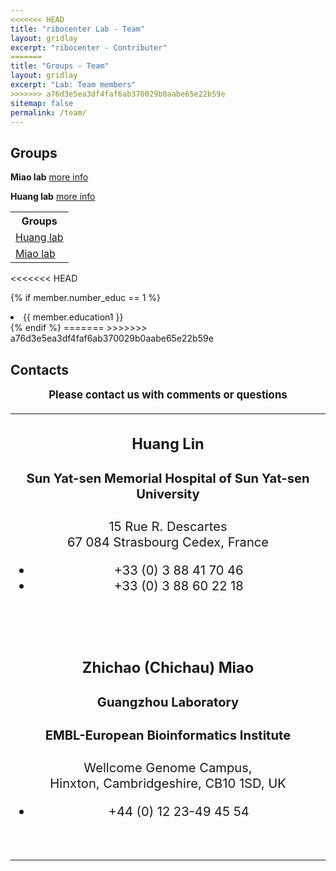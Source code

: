 ```yaml
---
<<<<<<< HEAD
title: "ribocenter Lab - Team"
layout: gridlay
excerpt: "ribocenter - Contributer"
=======
title: "Groups - Team"
layout: gridlay
excerpt: "Lab: Team members"
>>>>>>> a76d3e5ea3df4faf6ab370029b0aabe65e22b59e
sitemap: false
permalink: /team/
---
```


## Groups

**Miao lab** [more info](http://www.rnacentre.org/)

**Huang lab** [more info](http://www.rnacentre.org/)


<html lang="en">
  <head>
    <meta charset="utf-8">
  </head>
    <tbody>
        <table id="table_id" class="table table-striped table-bordered" cellspacing="0" width="100%">
        <tr>
        <th>Groups</th>   
        </tr>
        <tr>
        <td><a href="http://www.rnacentre.org/">Huang lab</a></td>
        </tr>
        <tr>
        <td><a href="http://www.rnacentre.org/">Miao lab</a></td>
        </tr>
        </table>
    </tbody>
</html>



<<<<<<< HEAD
  
  {% if member.number_educ == 1 %}
  <li> {{ member.education1 }} </li>
  {% endif %}
=======
>>>>>>> a76d3e5ea3df4faf6ab370029b0aabe65e22b59e



## Contacts

<center><big><b>Please contact us with comments or questions</b><big>
<!--<center><small>Sun Yat-sen Memorial Hospital of Sun Yat-sen University<small></center>
<center><small>Sun Yat-sen Memorial Hospital of Sun Yat-sen University<small></center>-->

<hr>
<div class="col-lg-10 col-lg-offset-1 text-center">
	<h3><b>Huang Lin</b></h3>
	<h4><b>Sun Yat-sen Memorial Hospital of Sun Yat-sen University</b></h4>
	<p>15 Rue R. Descartes <br/>
		67 084 Strasbourg Cedex, France</p>
	<ul class="list-unstyled">
		<li><i class="fa fa-phone fa-fw"></i> +33 (0) 3 88 41 70 46 </li>
		<li><i class="fa fa-fax fa-fw"></i> +33 (0) 3 88 60 22 18 </li>
	</ul>
	<br/>
	<br/>
	<h3><b>Zhichao (Chichau) Miao</b></h3>
	<h4><b>Guangzhou Laboratory</b></h4>
	<h4><b>EMBL-European Bioinformatics Institute</b></h4>
	<p>Wellcome Genome Campus, <br/>
		Hinxton, Cambridgeshire, CB10 1SD, UK</p>
	<ul class="list-unstyled">
		<li><i class="fa fa-phone fa-fw"></i> +44 (0) 12 23-49 45 54 </li>
	</ul>
	<br/>
</div>

<hr/>

